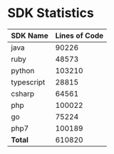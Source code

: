 # SDK Statistics

| SDK Name | Lines of Code |
| -------- | ------------- |
| java | 90226 |
| ruby | 48573 |
| python | 103210 |
| typescript | 28815 |
| csharp | 64561 |
| php | 100022 |
| go | 75224 |
| php7 | 100189 |
| **Total** | 610820 |
